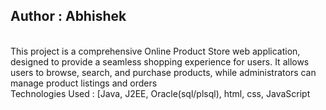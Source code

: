 <h2>Author : Abhishek</h2><br>
This project is a comprehensive Online Product Store web application, designed to provide a seamless shopping experience for users. It allows users to browse, search, and purchase products, while administrators can manage product listings and orders 
<br>Technologies Used : [Java, J2EE, Oracle(sql/plsql), html, css, JavaScript
